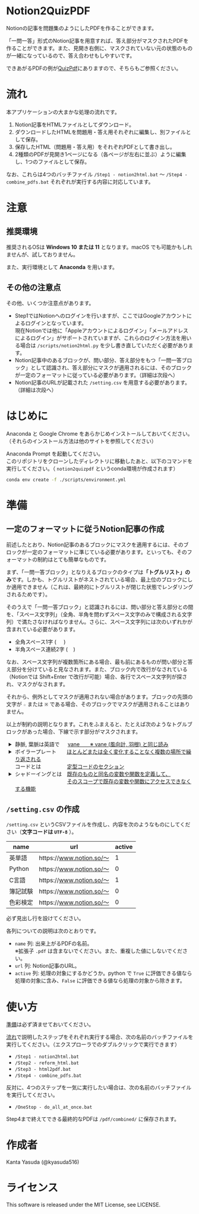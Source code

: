 # Notion2QuizPDF

Notionの記事を問題集のようにしたPDFを作ることができます。

「一問一答」形式のNotion記事を用意すれば、答え部分がマスクされたPDFを作ることができます。また、見開き右側に、マスクされていない元の状態のものが一緒になっているので、答え合わせもしやすいです。

できあがるPDFの例が[QuizPdf](https://github.com/kyasuda516/quiz-pdf "kyasuda516/quiz-pdf: Notion2QuizPdfで作られたPDF集")にありますので、そちらもご参照ください。

# 流れ

本アプリケーションの大まかな処理の流れです。

1. Notion記事をHTMLファイルとしてダウンロード。
2. ダウンロードしたHTMLを問題用・答え用それぞれに編集し、別ファイルとして保存。
3. 保存したHTML（問題用・答え用）をそれぞれPDFとして書き出し。
4. 2種類のPDFが見開き1ページになる（各ページが左右に並ぶ）ように編集し、1つのファイルとして保存。

なお、これらは4つのバッチファイル `/Step1 - notion2html.bat` ～ `/Step4 - combine_pdfs.bat` それぞれが実行する内容に対応しています。


# 注意
## 推奨環境

推奨されるOSは **Windows 10 または 11** となります。macOS でも可能かもしれませんが、試しておりません。

また、実行環境として **Anaconda** を用います。

## その他の注意点
その他、いくつか注意点があります。

* Step1ではNotionへのログインを行いますが、ここではGoogleアカウントによるログインとなっています。  
現在Notionでは他に「Appleアカウントによるログイン」「メールアドレスによるログイン」がサポートされていますが、これらのログイン方法を用いる場合は `/scripts/notion2html.py` を少し書き直していただく必要があります。
* Notion記事中のあるブロックが、問い部分、答え部分をもつ「一問一答ブロック」として認識され、答え部分にマスクが適用されるには、そのブロックが一定のフォーマットに従っている必要があります。（詳細は次段へ）
* Notion記事のURLが記載された `/setting.csv` を用意する必要があります。（詳細は次段へ）


# はじめに

Anaconda と Google Chrome をあらかじめインストールしておいてください。  
（それらのインストール方法は他のサイトを参照してください）

Anaconda Prompt を起動してください。  
このリポジトリをクローンしたディレクトリに移動したあと、以下のコマンドを実行してください。（ `notion2quizpdf` というconda環境が作成されます）

```bash
conda env create -f ./scripts/environment.yml
```


# 準備
## 一定のフォーマットに従うNotion記事の作成
前述したとおり、Notion記事のあるブロックにマスクを適用するには、そのブロックが一定のフォーマットに準じている必要があります。といっても、そのフォーマットの制約はとても簡単なものです。

まず、「一問一答ブロック」となりえるブロックのタイプは<strong>「トグルリスト」のみ</strong>です。しかも、トグルリストがネストされている場合、最上位のブロックにしか適用できません（これは、最終的にトグルリストが閉じた状態でレンダリングされるためです）。

そのうえで「一問一答ブロック」と認識されるには、問い部分と答え部分との間を、「スペース文字列」（全角、半角を問わずスペース文字のみで構成される文字列）で満たさなければなりません。さらに、スペース文字列には次のいずれかが含まれている必要があります。

* 全角スペース1字 ( `　` )
* 半角スペース連続2字 ( <code>  </code> )

なお、スペース文字列が複数箇所にある場合、最も前にあるものが問い部分と答え部分を分けていると見なされます。また、ブロック内で改行がなされている（Notionでは Shift+Enter で改行が可能）場合、各行でスペース文字列が探され、マスクがなされます。

それから、例外としてマスクが適用されない場合があります。ブロックの先頭の文字が `☆` または `※` である場合、そのブロックでマスクが適用されることはありません。

以上が制約の説明となります。これをふまえると、たとえば次のようなトグルブロックがあった場合、下線で示す部分がマスクされます。
<ul>
<details>
<summary style="list-style-position: outside;">静脈, 葉脈は英語で&nbsp;&nbsp;&emsp;<ins>vane　　※ vane (風向計, 羽根) と同じ読み</ins></summary>
</details>
<details>
<summary style="list-style-position: outside;">ボイラープレート&emsp;&emsp;<ins>ほとんどまたは全く変化することなく複数の場所で繰り返される</ins>
     <br>コードとは&emsp;&emsp;&emsp;&emsp;&emsp;<ins>定型コードのセクション</ins></summary>
</details>
<details>
<summary style="list-style-position: outside;">シャドーイングとは&emsp;<ins>既存のものと同名の変数や関数を定義して、</ins>
     <br>&emsp;&emsp;&emsp;&emsp;&emsp;&emsp;&emsp;&emsp;&emsp;&emsp;<ins>そのスコープで既存の変数や関数にアクセスできなくする機能</ins></summary>
</details>
</ul>

## `/setting.csv` の作成
`/setting.csv` というCSVファイルを作成し、内容を次のようなものにしてください（**文字コードは `UTF-8`** ）。

| name | url | active |
| ---- | ---- | ---- |
|英単語|https&#58;//www.notion.so/～|1|
|Python|https&#58;//www.notion.so/～|0|
|C言語|https&#58;//www.notion.so/～|1|
|簿記試験|https&#58;//www.notion.so/～|0|
|色彩検定|https&#58;//www.notion.so/～|0|

必ず見出し行を設けてください。

各列についての説明は次のとおりです。

* `name` 列: 出来上がるPDFの名前。  
※拡張子 `.pdf` は含まないでください。また、重複した値にしないでください。
* `url` 列: Notion記事のURL。
* `active` 列: 処理の対象にするかどうか。python で `True` に評価できる値なら処理の対象に含み、`False` に評価できる値なら処理の対象から除きます。


# 使い方
[準備](#準備 "準備")は必ず済ませておいてください。

[流れ](#流れ "流れ")で説明したステップをそれぞれ実行する場合、次の名前のバッチファイルを実行してください。（エクスプローラでのダブルクリックで実行できます）
* `/Step1 - notion2html.bat`
* `/Step2 - reform_html.bat`
* `/Step3 - html2pdf.bat`
* `/Step4 - combine_pdfs.bat`

反対に、4つのステップを一気に実行したい場合は、次の名前のバッチファイルを実行してください。
* `/OneStop - do_all_at_once.bat`

Step4まで終えてできる最終的なPDFは `/pdf/combined/` に保存されます。

# 作成者
Kanta Yasuda (@kyasuda516)

# ライセンス
This software is released under the MIT License, see LICENSE.
